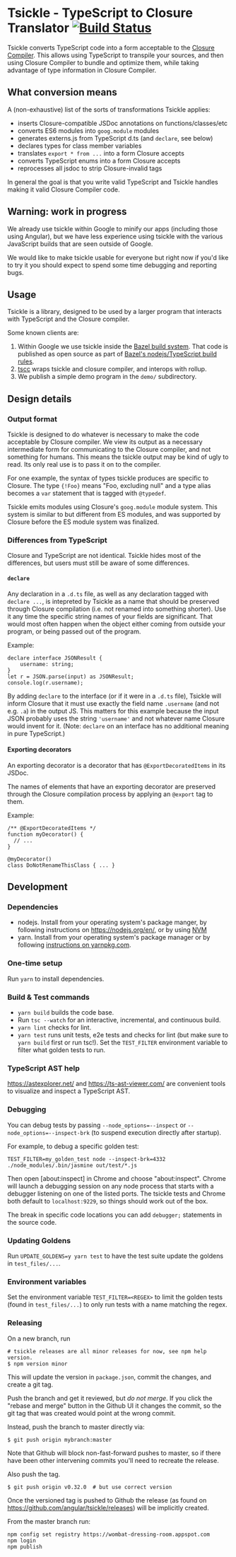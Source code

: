 # Tsickle - TypeScript to Closure Translator [![Build Status](https://github.com/angular/tsickle/actions/workflows/node.js.yml/badge.svg)](https://github.com/angular/tsickle/actions/workflows/node.js.yml)

Tsickle converts TypeScript code into a form acceptable to the [Closure
Compiler]. This allows using TypeScript to transpile your sources, and then
using Closure Compiler to bundle and optimize them, while taking advantage of
type information in Closure Compiler.

[closure compiler]: https://github.com/google/closure-compiler/

## What conversion means

A (non-exhaustive) list of the sorts of transformations Tsickle applies:

- inserts Closure-compatible JSDoc annotations on functions/classes/etc
- converts ES6 modules into `goog.module` modules
- generates externs.js from TypeScript d.ts (and `declare`, see below)
- declares types for class member variables
- translates `export * from ...` into a form Closure accepts
- converts TypeScript enums into a form Closure accepts
- reprocesses all jsdoc to strip Closure-invalid tags

In general the goal is that you write valid TypeScript and Tsickle handles
making it valid Closure Compiler code.

## Warning: work in progress

We already use tsickle within Google to minify our apps (including those using
Angular), but we have less experience using tsickle with the various JavaScript
builds that are seen outside of Google.

We would like to make tsickle usable for everyone but right now if you'd like
to try it you should expect to spend some time debugging and reporting bugs.

## Usage

Tsickle is a library, designed to be used by a larger program that interacts
with TypeScript and the Closure compiler.

Some known clients are:

1. Within Google we use tsickle inside the [Bazel build
   system](https://bazel.build/). That code is published as
   open source as part of [Bazel's nodejs/TypeScript
   build rules](https://bazelbuild.github.io/rules_nodejs/).
1. [tscc](https://github.com/theseanl/tscc) wraps tsickle and
   closure compiler, and interops with rollup.
1. We publish a simple demo program in the `demo/` subdirectory.

## Design details

### Output format

Tsickle is designed to do whatever is necessary to make the code acceptable by
Closure compiler. We view its output as a necessary intermediate form for
communicating to the Closure compiler, and not something for humans. This means
the tsickle output may be kind of ugly to read. Its only real use is to pass it
on to the compiler.

For one example, the syntax of types tsickle produces are specific to Closure.
The type `{!Foo}` means "Foo, excluding null" and a type alias becomes a `var`
statement that is tagged with `@typedef`.

Tsickle emits modules using Closure's `goog.module` module system. This system
is similar to but different from ES modules, and was supported by Closure before
the ES module system was finalized.

### Differences from TypeScript

Closure and TypeScript are not identical. Tsickle hides most of the
differences, but users must still be aware of some differences.

#### `declare`

Any declaration in a `.d.ts` file, as well as any declaration tagged with
`declare ...`, is intepreted by Tsickle as a name that should be preserved
through Closure compilation (i.e. not renamed into something shorter). Use it
any time the specific string names of your fields are significant. That would
most often happen when the object either coming from outside your program, or
being passed out of the program.

Example:

    declare interface JSONResult {
        username: string;
    }
    let r = JSON.parse(input) as JSONResult;
    console.log(r.username);

By adding `declare` to the interface (or if it were in a `.d.ts` file), Tsickle
will inform Closure that it must use exactly the field name `.username` (and not
e.g. `.a`) in the output JS. This matters for this example because the input
JSON probably uses the string `'username'` and not whatever name Closure would
invent for it. (Note: `declare` on an interface has no additional meaning in
pure TypeScript.)

#### Exporting decorators

An exporting decorator is a decorator that has `@ExportDecoratedItems` in its
JSDoc.

The names of elements that have an exporting decorator are preserved through
the Closure compilation process by applying an `@export` tag to them.

Example:

    /** @ExportDecoratedItems */
    function myDecorator() {
      // ...
    }

    @myDecorator()
    class DoNotRenameThisClass { ... }

## Development

### Dependencies

- nodejs. Install from your operating system's package manger, by following
  instructions on https://nodejs.org/en/, or by using
  [NVM](https://github.com/nvm-sh/nvm)
- yarn. Install from your operating system's package manager or by following
  [instructions on yarnpkg.com](https://yarnpkg.com/en/docs/install).

### One-time setup

Run `yarn` to install dependencies.

### Build & Test commands

- `yarn build` builds the code base.
- Run `tsc --watch` for an interactive, incremental, and continuous build.
- `yarn lint` checks for lint.
- `yarn test` runs unit tests, e2e tests and checks for lint (but make sure to
  `yarn build` first or run tsc!). Set the `TEST_FILTER` environment variable
  to filter what golden tests to run.

### TypeScript AST help

https://astexplorer.net/ and https://ts-ast-viewer.com/ are convenient tools to
visualize and inspect a TypeScript AST.

### Debugging

You can debug tests by passing `--node_options=--inspect` or
`--node_options=--inspect-brk` (to suspend execution directly after startup).

For example, to debug a specific golden test:

```shell
TEST_FILTER=my_golden_test node --inspect-brk=4332 ./node_modules/.bin/jasmine out/test/*.js
```

Then open [about:inspect] in Chrome and choose "about:inspect". Chrome will
launch a debugging session on any node process that starts with a debugger
listening on one of the listed ports. The tsickle tests and Chrome both default
to `localhost:9229`, so things should work out of the box.

The break in specific code locations you can add `debugger;` statements in the
source code.

### Updating Goldens

Run `UPDATE_GOLDENS=y yarn test` to have the test suite update the goldens in
`test_files/...`.

### Environment variables

Set the environment variable `TEST_FILTER=<REGEX>` to limit the golden tests
(found in `test_files/...`) to only run tests with a name matching the regex.

### Releasing

On a new branch, run

```
# tsickle releases are all minor releases for now, see npm help version.
$ npm version minor
```

This will update the version in `package.json`, commit the changes, and
create a git tag.

Push the branch and get it reviewed, but _do not merge_. If you click
the "rebase and merge" button in the Github UI it changes the commit,
so the git tag that was created would point at the wrong commit.

Instead, push the branch to master directly via:

```
$ git push origin mybranch:master
```

Note that Github will block non-fast-forward pushes to master, so if
there have been other intervening commits you'll need to recreate the
release.

Also push the tag.

```
$ git push origin v0.32.0  # but use correct version
```

Once the versioned tag is pushed to Github the release (as found on
https://github.com/angular/tsickle/releases) will be implicitly created.

From the master branch run:

```
npm config set registry https://wombat-dressing-room.appspot.com
npm login
npm publish
```
